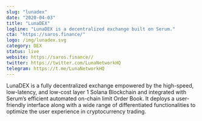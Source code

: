 ```yaml
---
slug: "lunadex"
date: "2020-04-03"
title: "LunaDEX"
logline: "LunaDEX is a decentralized exchange built on Serum."
cta: "https://saros.finance/"
logo: /img/lunadex.svg
category: DEX
status: live
website: https://saros.finance//
twitter: https://twitter.com/LunaNetworkHQ
telegram: https://t.me/LunaNetworkHQ
---
```


LunaDEX is a fully decentralized exchange empowered by the high-speed, low-latency, and low-cost layer 1 Solana Blockchain and integrated with Serum’s efficient automated on-chain limit Order Book. It deploys a user-friendly interface along with a wide range of differentiated functionalities to optimize the user experience in cryptocurrency trading.
